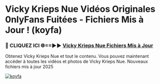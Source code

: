 # Vicky Krieps Nue Vidéos Originales 0nlyFans Fuitées - Fichiers Mis à Jour ! (koyfa)

<h3>🔴 CLIQUEZ ICI 🌐==►► <a href="https://tinyurl.com/2pmr4ezf" rel="nofollow">Vicky Krieps Nue Fichiers Mis à Jour</a></h3>

Obtenez Vicky Krieps Nue et tout le contenu. Vous pouvez maintenant accéder à toutes les vidéos et photos de Vicky Krieps Nue. Nouveaux fichiers mis à jour 2025

[![koyfa](https://i.imgur.com/6SNvagu.gif)](https://tinyurl.com/2pmr4ezf)
